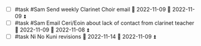 - [ ] #task #Sam Send weekly Clarinet Choir email 📅 2022-11-09 🛫 2022-11-09 ⏫ 
- [ ] #task #Sam Email Ceri/Eoin about lack of contact from clarinet teacher 📅 2022-11-09 🛫 2022-11-08 ⏫ 
- [ ] #task Ni No Kuni revisions 📅 2022-11-14 🛫 2022-11-09 ⏫ 